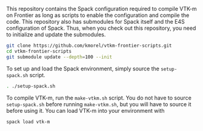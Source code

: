 This repository contains the Spack configuration required to compile VTK-m
on Frontier as long as scripts to enable the configuration and compile the
code. This repository also has submodules for Spack itself and the E4S
configuration of Spack. Thus, when you check out this repository, you need
to initialize and update the submodules.

``` bash
git clone https://github.com/kmorel/vtkm-frontier-scripts.git
cd vtkm-frontier-scripts
git submodule update --depth=100 --init
```

To set up and load the Spack environment, simply source the
`setup-spack.sh` script.

``` sh
. ./setup-spack.sh
```

To compile VTK-m, run the `make-vtkm.sh` script. You do not have to source
`setup-spack.sh` before running `make-vtkm.sh`, but you will have to source
it before using it. You can load VTK-m into your environment with

``` bash
spack load vtk-m
```

